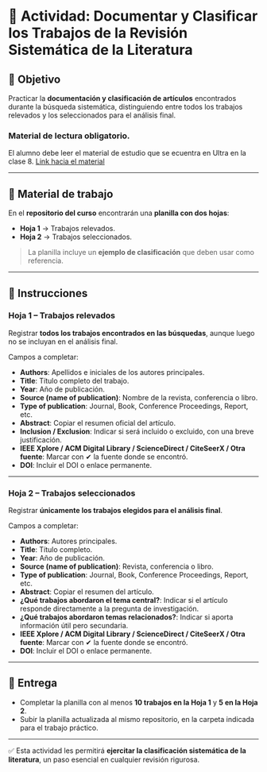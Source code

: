 # 📝 Actividad: Documentar y Clasificar los Trabajos de la Revisión Sistemática de la Literatura  

## 🎯 Objetivo  
Practicar la **documentación y clasificación de artículos** encontrados durante la búsqueda sistemática, distinguiendo entre todos los trabajos relevados y los seleccionados para el análisis final.  

### Material de lectura obligatorio.
El alumno debe leer el material de estudio que se ecuentra en Ultra en la clase 8. 
[Link hacia el material](https://ultra.uaionline.edu.ar/ultra/courses/_147191_1/outline/edit/document/_14441135_1?courseId=_147191_1&view=content&state=view)

---

## 📂 Material de trabajo  
En el **repositorio del curso** encontrarán una **planilla con dos hojas**:  
- **Hoja 1** → Trabajos relevados.  
- **Hoja 2** → Trabajos seleccionados.  

> La planilla incluye un **ejemplo de clasificación** que deben usar como referencia.  

---

## 🔹 Instrucciones  

### Hoja 1 – Trabajos relevados  
Registrar **todos los trabajos encontrados en las búsquedas**, aunque luego no se incluyan en el análisis final.  

Campos a completar:  
- **Authors**: Apellidos e iniciales de los autores principales.  
- **Title**: Título completo del trabajo.  
- **Year**: Año de publicación.  
- **Source (name of publication)**: Nombre de la revista, conferencia o libro.  
- **Type of publication**: Journal, Book, Conference Proceedings, Report, etc.  
- **Abstract**: Copiar el resumen oficial del artículo.  
- **Inclusion / Exclusion**: Indicar si será incluido o excluido, con una breve justificación.  
- **IEEE Xplore / ACM Digital Library / ScienceDirect / CiteSeerX / Otra fuente**: Marcar con ✔ la fuente donde se encontró.  
- **DOI**: Incluir el DOI o enlace permanente.  

---

### Hoja 2 – Trabajos seleccionados  
Registrar **únicamente los trabajos elegidos para el análisis final**.  

Campos a completar:  
- **Authors**: Autores principales.  
- **Title**: Título completo.  
- **Year**: Año de publicación.  
- **Source (name of publication)**: Revista, conferencia o libro.  
- **Type of publication**: Journal, Book, Conference Proceedings, Report, etc.  
- **Abstract**: Copiar el resumen del artículo.  
- **¿Qué trabajos abordaron el tema central?**: Indicar si el artículo responde directamente a la pregunta de investigación.  
- **¿Qué trabajos abordaron temas relacionados?**: Indicar si aporta información útil pero secundaria.  
- **IEEE Xplore / ACM Digital Library / ScienceDirect / CiteSeerX / Otra fuente**: Marcar con ✔ la fuente donde se encontró.  
- **DOI**: Incluir el DOI o enlace permanente.  

---

## 🔹 Entrega  
- Completar la planilla con al menos **10 trabajos en la Hoja 1** y **5 en la Hoja 2**.  
- Subir la planilla actualizada al mismo repositorio, en la carpeta indicada para el trabajo práctico.  

---

✅ Esta actividad les permitirá **ejercitar la clasificación sistemática de la literatura**, un paso esencial en cualquier revisión rigurosa.  
